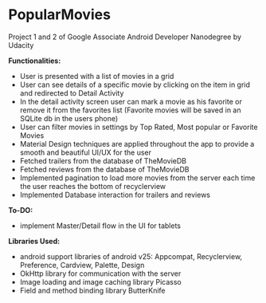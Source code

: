 # PopularMovies
Project 1 and 2 of Google Associate Android Developer Nanodegree by Udacity

**Functionalities:**
- User is presented with a list of movies in a grid
- User can see details of a specific movie by clicking on the item in grid and redirected to Detail Activity
- In the detail activity screen user can mark a movie as his favorite or remove it from the favorites list (Favorite movies will be saved in an SQLite db in the users phone)
- User can filter movies in settings by Top Rated, Most popular or Favorite Movies
- Material Design techniques are applied throughout the app to provide a smooth and beautiful UI/UX for the user
- Fetched trailers from the database of TheMovieDB
- Fetched reviews from the database of TheMovieDB
- Implemented pagination to load more movies from the server each time the user reaches the bottom of recyclerview
- Implemented Database interaction for trailers and reviews

**To-DO:**
- implement Master/Detail flow in the UI for tablets 

**Libraries Used:**
- android support libraries of android v25: Appcompat, Recyclerview, Preference, Cardview, Palette, Design
- OkHttp library for communication with the server
- Image loading and image caching library Picasso
- Field and method binding library ButterKnife

